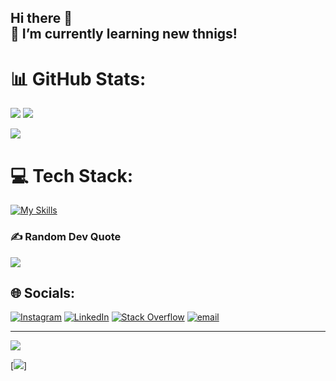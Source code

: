 ## Hi there 👋 <br>🌱 I’m currently learning new thnigs!

# 📊 GitHub Stats:
![](https://github-readme-stats.vercel.app/api?username=lkmalak&theme=ambient_gradient&hide_border=false&include_all_commits=false&count_private=false) <span/>
![](https://nirzak-streak-stats.vercel.app/?user=lkmalak&theme=ambient_gradient&hide_border=false)
<p align="left"> 
 <img src="https://komarev.com/ghpvc/?username=lkmalak&color=ff69b4" /> 
</p>

# 💻 Tech Stack:
[![My Skills](https://skillicons.dev/icons?i=js,html,css,cpp,java,php,ts,c,py,django,nodejs,express,bootstrap,tailwind,spring,laravel,react,mysql,postgres,graphql,git,postman,pr,ps,ai,figma&theme=light)](https://skillicons.dev)

### ✍️ Random Dev Quote
![](https://quotes-github-readme.vercel.app/api?type=vetical&theme=light)


## 🌐 Socials:
[![Instagram](https://img.shields.io/badge/Instagram-%23E4405F.svg?logo=Instagram&logoColor=white)](https://instagram.com/lakehal_malak_) [![LinkedIn](https://img.shields.io/badge/LinkedIn-%230077B5.svg?logo=linkedin&logoColor=white)](https://linkedin.com/in/www.linkedin.com/in/malak-lakehal-261854225) [![Stack Overflow](https://img.shields.io/badge/-Stackoverflow-FE7A16?logo=stack-overflow&logoColor=white)](https://stackoverflow.com/users/user:31103971) [![email](https://img.shields.io/badge/Email-D14836?logo=gmail&logoColor=white)](mailto:malaklakehal510@gmail.com) 

---
[![](https://visitcount.itsvg.in/api?id=lkmalak&icon=0&color=0)](https://visitcount.itsvg.in)

<!-- Proudly created with GPRM ( https://gprm.itsvg.in ) -->
<!--
**lkmalak/lkmalak** is a ✨ _special_ ✨ repository because its `README.md` (this file) appears on your GitHub profile.

Here are some ideas to get you started:

- 🔭 I’m currently working on ...
- 🌱 I’m currently learning ...
- 👯 I’m looking to collaborate on ...
- 🤔 I’m looking for help with ...
- 💬 Ask me about ...
- 📫 How to reach me: ...
- 😄 Pronouns: ...
- ⚡ Fun fact: ...
-->
[![](https://hit.yhype.me/github/profile?account_id=82735602)]
